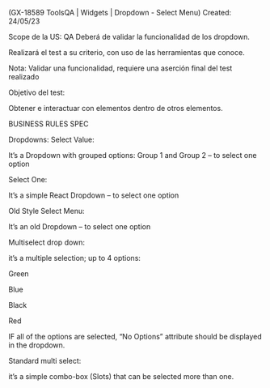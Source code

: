 (GX-18589 ToolsQA | Widgets | Dropdown - Select Menu) Created: 24/05/23

Scope de la US: QA Deberá de validar la funcionalidad de los dropdown.

Realizará el test a su criterio, con uso de las herramientas que conoce.

Nota: Validar una funcionalidad, requiere una aserción final del test realizado

Objetivo del test:

Obtener e interactuar con elementos dentro de otros elementos.

BUSINESS RULES SPEC

Dropdowns: Select Value:

It’s a Dropdown with grouped options: Group 1 and Group 2 – to select one option

Select One:

It’s a simple React Dropdown – to select one option

Old Style Select Menu:

It’s an old Dropdown – to select one option

Multiselect drop down:

it’s a multiple selection; up to 4 options:

Green

Blue

Black

Red

IF all of the options are selected, “No Options” attribute should be displayed in the dropdown.

Standard multi select:

it’s a simple combo-box (Slots) that can be selected more than one.

